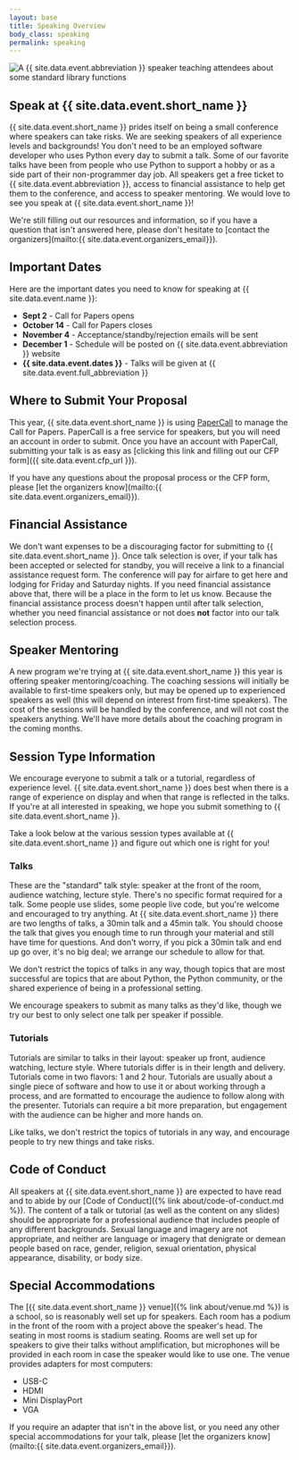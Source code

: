 ```yaml
---
layout: base
title: Speaking Overview
body_class: speaking
permalink: speaking
---
```


<div class="speaking-hero">
  <img src="{{ site.baseurl }}/static/img/speaking.jpg" alt="A {{ site.data.event.abbreviation }} speaker teaching attendees about some standard library functions">
</div>

## Speak at {{ site.data.event.short_name }}

{{ site.data.event.short_name }} prides itself on being a small conference where speakers can take risks.
We are seeking speakers of all experience levels and backgrounds!
You don't need to be an employed software developer who uses Python every day to submit a talk.
Some of our favorite talks have been from people who use Python to support a hobby or as a side part of their non-programmer day job.
All speakers get a free ticket to {{ site.data.event.abbreviation }}, access to financial assistance to help get them to the conference, and access to speaker mentoring.
We would love to see you speak at {{ site.data.event.short_name }}!

We're still filling out our resources and information, so if you have a question that isn't answered here, please don't hesitate to [contact the organizers](mailto:{{ site.data.event.organizers_email}}).


## Important Dates

Here are the important dates you need to know for speaking at {{ site.data.event.name }}:

* **Sept 2** - Call for Papers opens
* **October 14** - Call for Papers closes
* **November 4** - Acceptance/standby/rejection emails will be sent
* **December 1** - Schedule will be posted on {{ site.data.event.abbreviation }} website
* **{{ site.data.event.dates }}** - Talks will be given at {{ site.data.event.full_abbreviation }}


## Where to Submit Your Proposal

This year, {{ site.data.event.short_name }} is using [PaperCall](https://www.papercall.io) to manage the Call for Papers.
PaperCall is a free service for speakers, but you will need an account in order to submit.
Once you have an account with PaperCall, submitting your talk is as easy as [clicking this link and filling out our CFP form]({{ site.data.event.cfp_url }}).

If you have any questions about the proposal process or the CFP form, please [let the organizers know](mailto:{{ site.data.event.organizers_email}}).


## Financial Assistance

We don't want expenses to be a discouraging factor for submitting to {{ site.data.event.short_name }}.
Once talk selection is over, if your talk has been accepted or selected for standby, you will receive a link to a financial assistance request form.
The conference will pay for airfare to get here and lodging for Friday and Saturday nights.
If you need financial assistance above that, there will be a place in the form to let us know.
Because the financial assistance process doesn't happen until after talk selection, whether you need financial assistance or not does **not** factor into our talk selection process.


## Speaker Mentoring

A new program we're trying at {{ site.data.event.short_name }} this year is offering speaker mentoring/coaching.
The coaching sessions will initially be available to first-time speakers only, but may be opened up to experienced speakers as well (this will depend on interest from first-time speakers).
The cost of the sessions will be handled by the conference, and will not cost the speakers anything.
We'll have more details about the coaching program in the coming months.


## Session Type Information

We encourage everyone to submit a talk or a tutorial, regardless of experience level.
{{ site.data.event.short_name }} does best when there is a range of experience on display and when that range is reflected in the talks.
If you're at all interested in speaking, we hope you submit something to {{ site.data.event.short_name }}.

Take a look below at the various session types available at {{ site.data.event.short_name }} and figure out which one is right for you!


### Talks

These are the "standard" talk style: speaker at the front of the room, audience watching, lecture style.
There's no specific format required for a talk.
Some people use slides, some people live code, but you're welcome and encouraged to try anything.
At {{ site.data.event.short_name }} there are two lengths of talks, a 30min talk and a 45min talk.
You should choose the talk that gives you enough time to run through your material and still have time for questions.
And don't worry, if you pick a 30min talk and end up go over, it's no big deal; we arrange our schedule to allow for that.

We don't restrict the topics of talks in any way, though topics that are most successful are topics that are about Python, the Python community, or the shared experience of being in a professional setting.

We encourage speakers to submit as many talks as they'd like, though we try our best to only select one talk per speaker if possible.


### Tutorials

Tutorials are similar to talks in their layout: speaker up front, audience watching, lecture style.
Where tutorials differ is in their length and delivery.
Tutorials come in two flavors: 1 and 2 hour.
Tutorials are usually about a single piece of software and how to use it or about working through a process, and are formatted to encourage the audience to follow along with the presenter.
Tutorials can require a bit more preparation, but engagement with the audience can be higher and more hands on.

Like talks, we don't restrict the topics of tutorials in any way, and encourage people to try new things and take risks.


## Code of Conduct

All speakers at {{ site.data.event.short_name }} are expected to have read and to abide by our [Code of Conduct]({% link about/code-of-conduct.md %}).
The content of a talk or tutorial (as well as the content on any slides) should be appropriate for a professional audience that includes people of any different backgrounds.
Sexual language and imagery are not appropriate, and neither are language or imagery that denigrate or demean people based on race, gender, religion, sexual orientation, physical appearance, disability, or body size.


## Special Accommodations


The [{{ site.data.event.short_name }} venue]({% link about/venue.md %}) is a school, so is reasonably well set up for speakers.
Each room has a podium in the front of the room with a project above the speaker's head.
The seating in most rooms is stadium seating.
Rooms are well set up for speakers to give their talks without amplification, but microphones will be provided in each room in case the speaker would like to use one.
The venue provides adapters for most computers:

* USB-C
* HDMI
* Mini DisplayPort
* VGA

If you require an adapter that isn't in the above list, or you need any other special accommodations for your talk, please [let the organizers know](mailto:{{ site.data.event.organizers_email}}).
